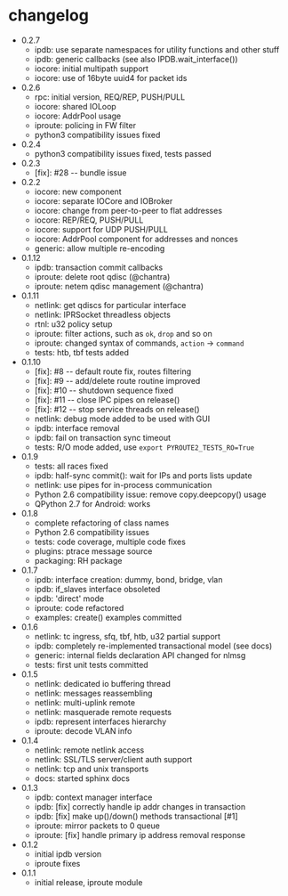 changelog
=========

* 0.2.7
    * ipdb: use separate namespaces for utility functions and other stuff
    * ipdb: generic callbacks (see also IPDB.wait_interface())
    * iocore: initial multipath support 
    * iocore: use of 16byte uuid4 for packet ids
* 0.2.6
    * rpc: initial version, REQ/REP, PUSH/PULL
    * iocore: shared IOLoop
    * iocore: AddrPool usage
    * iproute: policing in FW filter
    * python3 compatibility issues fixed
* 0.2.4
    * python3 compatibility issues fixed, tests passed
* 0.2.3
    * [fix]: #28 -- bundle issue
* 0.2.2
    * iocore: new component
    * iocore: separate IOCore and IOBroker
    * iocore: change from peer-to-peer to flat addresses
    * iocore: REP/REQ, PUSH/PULL
    * iocore: support for UDP PUSH/PULL
    * iocore: AddrPool component for addresses and nonces
    * generic: allow multiple re-encoding
* 0.1.12
    * ipdb: transaction commit callbacks
    * iproute: delete root qdisc (@chantra)
    * iproute: netem qdisc management (@chantra)
* 0.1.11
    * netlink: get qdiscs for particular interface
    * netlink: IPRSocket threadless objects
    * rtnl: u32 policy setup
    * iproute: filter actions, such as `ok`, `drop` and so on
    * iproute: changed syntax of commands, `action` → `command`
    * tests: htb, tbf tests added
* 0.1.10
    * [fix]: #8 -- default route fix, routes filtering
    * [fix]: #9 -- add/delete route routine improved
    * [fix]: #10 -- shutdown sequence fixed
    * [fix]: #11 -- close IPC pipes on release()
    * [fix]: #12 -- stop service threads on release()
    * netlink: debug mode added to be used with GUI
    * ipdb: interface removal
    * ipdb: fail on transaction sync timeout
    * tests: R/O mode added, use `export PYROUTE2_TESTS_RO=True`
* 0.1.9
    * tests: all races fixed
    * ipdb: half-sync commit(): wait for IPs and ports lists update
    * netlink: use pipes for in-process communication
    * Python 2.6 compatibility issue: remove copy.deepcopy() usage
    * QPython 2.7 for Android: works
* 0.1.8
    * complete refactoring of class names
    * Python 2.6 compatibility issues
    * tests: code coverage, multiple code fixes
    * plugins: ptrace message source
    * packaging: RH package
* 0.1.7
    * ipdb: interface creation: dummy, bond, bridge, vlan
    * ipdb: if\_slaves interface obsoleted
    * ipdb: 'direct' mode
    * iproute: code refactored
    * examples: create() examples committed
* 0.1.6
    * netlink: tc ingress, sfq, tbf, htb, u32 partial support
    * ipdb: completely re-implemented transactional model (see docs)
    * generic: internal fields declaration API changed for nlmsg
    * tests: first unit tests committed
* 0.1.5
    * netlink: dedicated io buffering thread
    * netlink: messages reassembling
    * netlink: multi-uplink remote
    * netlink: masquerade remote requests
    * ipdb: represent interfaces hierarchy
    * iproute: decode VLAN info
* 0.1.4
    * netlink: remote netlink access
    * netlink: SSL/TLS server/client auth support
    * netlink: tcp and unix transports
    * docs: started sphinx docs
* 0.1.3
    * ipdb: context manager interface
    * ipdb: [fix] correctly handle ip addr changes in transaction
    * ipdb: [fix] make up()/down() methods transactional [#1]
    * iproute: mirror packets to 0 queue
    * iproute: [fix] handle primary ip address removal response
* 0.1.2
    * initial ipdb version
    * iproute fixes
* 0.1.1
    * initial release, iproute module

